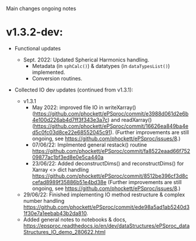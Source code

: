 Main changes ongoing notes

# v1.3.2-dev:

- Functional updates
  - Sept. 2022: Updated Spherical Harmonics handling.
    - Metadata (in `sphCalc()`) & datatypes (in `dataTypesList()`) implemented.
    - Conversion routines.


- Collected IO dev updates (continued from v1.3.1):
  - v1.3.1
    - May 2022: improved file IO in writeXarray() (https://github.com/phockett/ePSproc/commit/e3988d061d2e6b4e100d226ab4d7ff3f343e3a7c) and readXarray() (https://github.com/phockett/ePSproc/commit/16626ea849ba4ed5c0fc03d8ce22e68552045c91). (Further improvements are still ongoing, see https://github.com/phockett/ePSproc/issues/8.)
    - 07/06/22: Implmented general restack() routine https://github.com/phockett/ePSproc/commit/fa8522eaad66f75209877ac1bf3ed8e0e5ca440a
    - 23/06/22: Added deconstructDims() and reconstructDims() for Xarray <> dict handling https://github.com/phockett/ePSproc/commit/8512be396cf3d8ccefad8989f35886b51e4bd38e (Further improvements are still ongoing, see https://github.com/phockett/ePSproc/issues/8.)
  - 29/06/22: Finished implementing IO method restructure & complex number handling https://github.com/phockett/ePSproc/commit/ede98a5ad1ab5240d31f30e7a1eebab43b2da810.
  - Added general notes to notebooks & docs, https://epsproc.readthedocs.io/en/dev/dataStructures/ePSproc_dataStructures_IO_demo_280622.html
